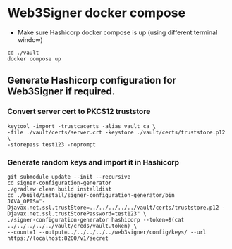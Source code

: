 # Web3Signer docker compose

- Make sure Hashicorp docker compose is up (using different terminal window)
```
cd ./vault
docker compose up
```

## Generate Hashicorp configuration for Web3Signer if required.
### Convert server cert to PKCS12 truststore
```
keytool -import -trustcacerts -alias vault_ca \
-file ./vault/certs/server.crt -keystore ./vault/certs/truststore.p12 \
-storepass test123 -noprompt
```
### Generate random keys and import it in Hashicorp

```
git submodule update --init --recursive
cd signer-configuration-generator
./gradlew clean build installdist
cd ./build/install/signer-configuration-generator/bin
JAVA_OPTS="-Djavax.net.ssl.trustStore=../../../../../vault/certs/truststore.p12 -Djavax.net.ssl.trustStorePassword=test123" \
./signer-configuration-generator hashicorp --token=$(cat ../../../../../vault/creds/vault.token) \
--count=1 --output=../../../../../web3signer/config/keys/ --url https://localhost:8200/v1/secret

```